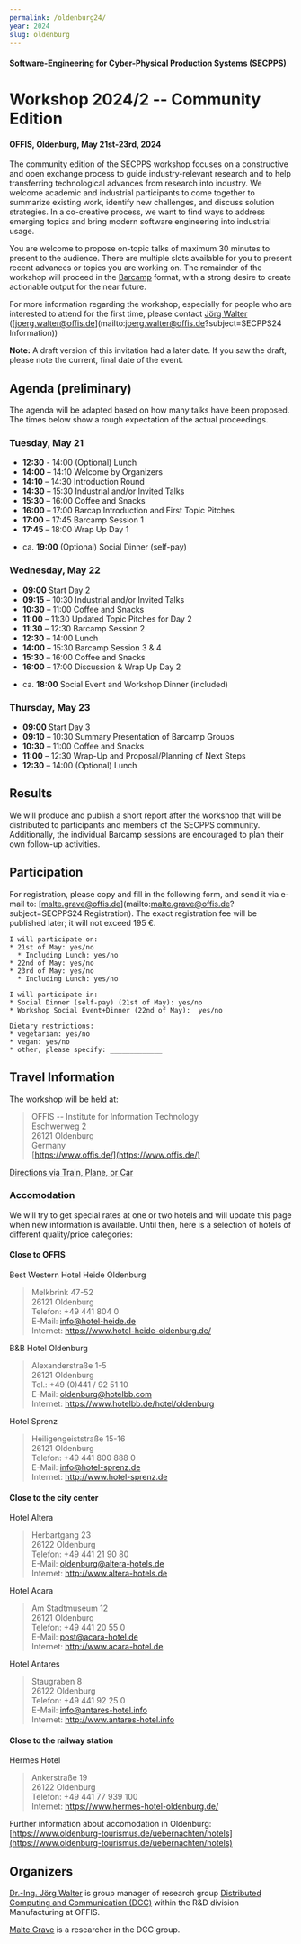 ```yaml
---
permalink: /oldenburg24/
year: 2024
slug: oldenburg
---
```

#### Software-Engineering for Cyber-Physical Production Systems (SECPPS)
# Workshop 2024/2 -- Community Edition
#### OFFIS, Oldenburg, May 21st-23rd, 2024

The community edition of the SECPPS workshop focuses on a constructive and
open exchange process to guide industry-relevant research and to help
transferring technological advances from research into industry. We welcome
academic and industrial participants to come together to summarize existing
work, identify new challenges, and discuss solution strategies. In a
co-creative process, we want to find ways to address emerging topics and
bring modern software engineering into industrial usage.

You are welcome to propose on-topic talks of maximum 30 minutes to present to
the audience. There are multiple slots available for you to present recent
advances or topics you are working on. The remainder of the workshop will
proceed in the [Barcamp](https://de.wikipedia.org/wiki/Barcamp) format, with
a strong desire to create actionable output for the near future.

For more information regarding the workshop, especially for people who are
interested to attend for the first time, please contact [Jörg Walter](https://www.offis.de/en/offis/person/joerg-walter.html)
([joerg.walter@offis.de](mailto:joerg.walter@offis.de?subject=SECPPS24 Information))

**Note:** A draft version of this invitation had a later date. If you saw
the draft, please note the current, final date of the event.

## Agenda (preliminary)

The agenda will be adapted based on how many talks have been proposed. The
times below show a rough expectation of the actual proceedings.

### Tuesday, May 21

- **12:30** - 14:00 (Optional) Lunch
- **14:00** – 14:10 Welcome by Organizers
- **14:10** – 14:30 Introduction Round
- **14:30** – 15:30 Industrial and/or Invited Talks
- **15:30** – 16:00 Coffee and Snacks
- **16:00** – 17:00 Barcap Introduction and First Topic Pitches
- **17:00** – 17:45 Barcamp Session 1
- **17:45** – 18:00 Wrap Up Day 1

* ca. **19:00**  (Optional) Social Dinner (self-pay)


### Wednesday, May 22

- **09:00** Start Day 2
- **09:15** – 10:30 Industrial and/or Invited Talks
- **10:30** – 11:00 Coffee and Snacks
- **11:00** – 11:30 Updated Topic Pitches for Day 2
- **11:30** – 12:30 Barcamp Session 2
- **12:30** – 14:00 Lunch
- **14:00** – 15:30 Barcamp Session 3 & 4
- **15:30** – 16:00 Coffee and Snacks
- **16:00** – 17:00 Discussion & Wrap Up Day 2

* ca. **18:00** Social Event and Workshop Dinner (included)


### Thursday, May 23

- **09:00** Start Day 3
- **09:10** – 10:30 Summary Presentation of Barcamp Groups
- **10:30** – 11:00 Coffee and Snacks
- **11:00** – 12:30 Wrap-Up and Proposal/Planning of Next Steps
- **12:30** – 14:00 (Optional) Lunch


## Results

We will produce and publish a short report after the workshop that will be
distributed to participants and members of the SECPPS community.
Additionally, the individual Barcamp sessions are encouraged to plan their
own follow-up activities.


## Participation

For registration, please copy and fill in the following form, and send it via
e-mail to: [malte.grave@offis.de](mailto:malte.grave@offis.de?subject=SECPPS24 Registration). The exact
registration fee will be published later; it will not exceed 195 €.

    I will participate on: 
    * 21st of May: yes/no
      * Including Lunch: yes/no
    * 22nd of May: yes/no
    * 23rd of May: yes/no
      * Including Lunch: yes/no

    I will participate in:
    * Social Dinner (self-pay) (21st of May): yes/no
    * Workshop Social Event+Dinner (22nd of May):  yes/no

    Dietary restrictions:
    * vegetarian: yes/no
    * vegan: yes/no
    * other, please specify: _____________


## Travel Information

The workshop will be held at:

> OFFIS -- Institute for Information Technology\
> Eschwerweg 2\
> 26121 Oldenburg\
> Germany\
> [https://www.offis.de/](https://www.offis.de/)

[Directions via Train, Plane, or Car](https://www.offis.de/en/offis/contact/directions.html)


### Accomodation

We will try to get special rates at one or two hotels and will update this
page when new information is available. Until then, here is a selection of
hotels of different quality/price categories:


#### Close to OFFIS

Best Western Hotel Heide Oldenburg

> Melkbrink 47-52\
> 26121 Oldenburg\
> Telefon: +49 441 804 0\
> E-Mail: info@hotel-heide.de\
> Internet: https://www.hotel-heide-oldenburg.de/

B&B Hotel Oldenburg

> Alexanderstraße  1-5\
> 26121  Oldenburg\
> Tel.:  +49 (0)441 / 92 51 10\
> E-Mail:  oldenburg@hotelbb.com\
> Internet: https://www.hotelbb.de/hotel/oldenburg

Hotel Sprenz

> Heiligengeiststraße 15-16\
> 26121 Oldenburg\
> Telefon: +49 441 800 888 0\
> E-Mail: info@hotel-sprenz.de\
> Internet: http://www.hotel-sprenz.de


#### Close to the city center

Hotel Altera

> Herbartgang 23\
> 26122 Oldenburg\
> Telefon: +49 441 21 90 80\
> E-Mail: oldenburg@altera-hotels.de\
> Internet: http://www.altera-hotels.de

Hotel Acara

> Am Stadtmuseum 12\
> 26121 Oldenburg\
> Telefon: +49 441 20 55 0\
> E-Mail: post@acara-hotel.de\
> Internet: http://www.acara-hotel.de

Hotel Antares

> Staugraben 8\
> 26122 Oldenburg\
> Telefon: +49 441 92 25 0\
> E-Mail: info@antares-hotel.info\
> Internet: http://www.antares-hotel.info


#### Close to the railway station

Hermes Hotel

> Ankerstraße 19\
> 26122 Oldenburg\
> Telefon: +49 441 77 939 100\
> Internet: https://www.hermes-hotel-oldenburg.de/


Further information about accomodation in Oldenburg: [https://www.oldenburg-tourismus.de/uebernachten/hotels](https://www.oldenburg-tourismus.de/uebernachten/hotels)


## Organizers

[Dr.-Ing. Jörg Walter](https://www.offis.de/en/offis/person/joerg-walter.html) is group manager of
research group [Distributed Computing and Communication (DCC)](https://www.offis.de/en/applications/manufacturing/distributed-computing-and-communication.html)
within the R&D division Manufacturing at OFFIS.

[Malte Grave](https://www.offis.de/en/offis/person/malte-grave.html) is a researcher in the DCC group.


